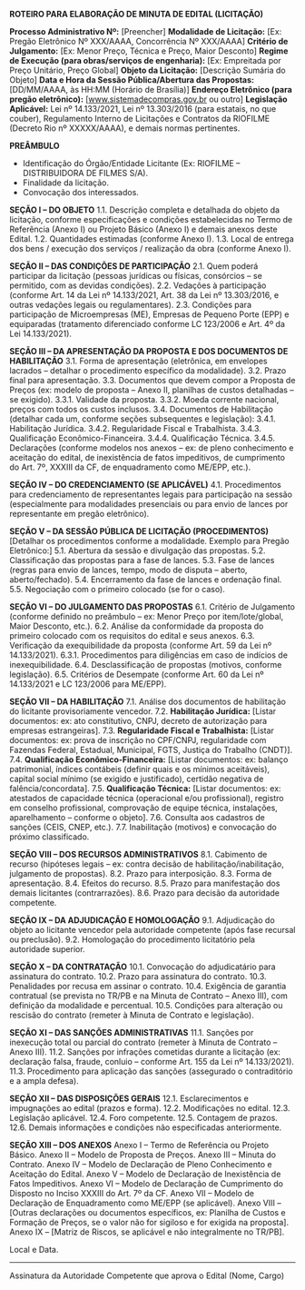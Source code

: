 **ROTEIRO PARA ELABORAÇÃO DE MINUTA DE EDITAL (LICITAÇÃO)**

**Processo Administrativo Nº:** [Preencher]
**Modalidade de Licitação:** [Ex: Pregão Eletrônico Nº XXX/AAAA, Concorrência Nº XXX/AAAA]
**Critério de Julgamento:** [Ex: Menor Preço, Técnica e Preço, Maior Desconto]
**Regime de Execução (para obras/serviços de engenharia):** [Ex: Empreitada por Preço Unitário, Preço Global]
**Objeto da Licitação:** [Descrição Sumária do Objeto]
**Data e Hora da Sessão Pública/Abertura das Propostas:** [DD/MM/AAAA, às HH:MM (Horário de Brasília)]
**Endereço Eletrônico (para pregão eletrônico):** [www.sistemadecompras.gov.br ou outro]
**Legislação Aplicável:** Lei nº 14.133/2021, Lei nº 13.303/2016 (para estatais, no que couber), Regulamento Interno de Licitações e Contratos da RIOFILME (Decreto Rio nº XXXXX/AAAA), e demais normas pertinentes.

**PREÂMBULO**
*   Identificação do Órgão/Entidade Licitante (Ex: RIOFILME – DISTRIBUIDORA DE FILMES S/A).
*   Finalidade da licitação.
*   Convocação dos interessados.

**SEÇÃO I – DO OBJETO**
1.1. Descrição completa e detalhada do objeto da licitação, conforme especificações e condições estabelecidas no Termo de Referência (Anexo I) ou Projeto Básico (Anexo I) e demais anexos deste Edital.
1.2. Quantidades estimadas (conforme Anexo I).
1.3. Local de entrega dos bens / execução dos serviços / realização da obra (conforme Anexo I).

**SEÇÃO II – DAS CONDIÇÕES DE PARTICIPAÇÃO**
2.1. Quem poderá participar da licitação (pessoas jurídicas ou físicas, consórcios – se permitido, com as devidas condições).
2.2. Vedações à participação (conforme Art. 14 da Lei nº 14.133/2021, Art. 38 da Lei nº 13.303/2016, e outras vedações legais ou regulamentares).
2.3. Condições para participação de Microempresas (ME), Empresas de Pequeno Porte (EPP) e equiparadas (tratamento diferenciado conforme LC 123/2006 e Art. 4º da Lei 14.133/2021).

**SEÇÃO III – DA APRESENTAÇÃO DA PROPOSTA E DOS DOCUMENTOS DE HABILITAÇÃO**
3.1. Forma de apresentação (eletrônica, em envelopes lacrados – detalhar o procedimento específico da modalidade).
3.2. Prazo final para apresentação.
3.3. Documentos que devem compor a Proposta de Preços (ex: modelo de proposta – Anexo II, planilhas de custos detalhadas – se exigido).
    3.3.1. Validade da proposta.
    3.3.2. Moeda corrente nacional, preços com todos os custos inclusos.
3.4. Documentos de Habilitação (detalhar cada um, conforme seções subsequentes e legislação):
    3.4.1. Habilitação Jurídica.
    3.4.2. Regularidade Fiscal e Trabalhista.
    3.4.3. Qualificação Econômico-Financeira.
    3.4.4. Qualificação Técnica.
    3.4.5. Declarações (conforme modelos nos anexos – ex: de pleno conhecimento e aceitação do edital, de inexistência de fatos impeditivos, de cumprimento do Art. 7º, XXXIII da CF, de enquadramento como ME/EPP, etc.).

**SEÇÃO IV – DO CREDENCIAMENTO (SE APLICÁVEL)**
4.1. Procedimentos para credenciamento de representantes legais para participação na sessão (especialmente para modalidades presenciais ou para envio de lances por representante em pregão eletrônico).

**SEÇÃO V – DA SESSÃO PÚBLICA DE LICITAÇÃO (PROCEDIMENTOS)**
   [Detalhar os procedimentos conforme a modalidade. Exemplo para Pregão Eletrônico:]
5.1. Abertura da sessão e divulgação das propostas.
5.2. Classificação das propostas para a fase de lances.
5.3. Fase de lances (regras para envio de lances, tempo, modo de disputa – aberto, aberto/fechado).
5.4. Encerramento da fase de lances e ordenação final.
5.5. Negociação com o primeiro colocado (se for o caso).

**SEÇÃO VI – DO JULGAMENTO DAS PROPOSTAS**
6.1. Critério de Julgamento (conforme definido no preâmbulo – ex: Menor Preço por item/lote/global, Maior Desconto, etc.).
6.2. Análise da conformidade da proposta do primeiro colocado com os requisitos do edital e seus anexos.
6.3. Verificação da exequibilidade da proposta (conforme Art. 59 da Lei nº 14.133/2021).
    6.3.1. Procedimentos para diligências em caso de indícios de inexequibilidade.
6.4. Desclassificação de propostas (motivos, conforme legislação).
6.5. Critérios de Desempate (conforme Art. 60 da Lei nº 14.133/2021 e LC 123/2006 para ME/EPP).

**SEÇÃO VII – DA HABILITAÇÃO**
7.1. Análise dos documentos de habilitação do licitante provisoriamente vencedor.
7.2. **Habilitação Jurídica:** [Listar documentos: ex: ato constitutivo, CNPJ, decreto de autorização para empresas estrangeiras].
7.3. **Regularidade Fiscal e Trabalhista:** [Listar documentos: ex: prova de inscrição no CPF/CNPJ, regularidade com Fazendas Federal, Estadual, Municipal, FGTS, Justiça do Trabalho (CNDT)].
7.4. **Qualificação Econômico-Financeira:** [Listar documentos: ex: balanço patrimonial, índices contábeis (definir quais e os mínimos aceitáveis), capital social mínimo (se exigido e justificado), certidão negativa de falência/concordata].
7.5. **Qualificação Técnica:** [Listar documentos: ex: atestados de capacidade técnica (operacional e/ou profissional), registro em conselho profissional, comprovação de equipe técnica, instalações, aparelhamento – conforme o objeto].
7.6. Consulta aos cadastros de sanções (CEIS, CNEP, etc.).
7.7. Inabilitação (motivos) e convocação do próximo classificado.

**SEÇÃO VIII – DOS RECURSOS ADMINISTRATIVOS**
8.1. Cabimento de recurso (hipóteses legais – ex: contra decisão de habilitação/inabilitação, julgamento de propostas).
8.2. Prazo para interposição.
8.3. Forma de apresentação.
8.4. Efeitos do recurso.
8.5. Prazo para manifestação dos demais licitantes (contrarrazões).
8.6. Prazo para decisão da autoridade competente.

**SEÇÃO IX – DA ADJUDICAÇÃO E HOMOLOGAÇÃO**
9.1. Adjudicação do objeto ao licitante vencedor pela autoridade competente (após fase recursal ou preclusão).
9.2. Homologação do procedimento licitatório pela autoridade superior.

**SEÇÃO X – DA CONTRATAÇÃO**
10.1. Convocação do adjudicatário para assinatura do contrato.
10.2. Prazo para assinatura do contrato.
10.3. Penalidades por recusa em assinar o contrato.
10.4. Exigência de garantia contratual (se prevista no TR/PB e na Minuta de Contrato – Anexo III), com definição da modalidade e percentual.
10.5. Condições para alteração ou rescisão do contrato (remeter à Minuta de Contrato e legislação).

**SEÇÃO XI – DAS SANÇÕES ADMINISTRATIVAS**
11.1. Sanções por inexecução total ou parcial do contrato (remeter à Minuta de Contrato – Anexo III).
11.2. Sanções por infrações cometidas durante a licitação (ex: declaração falsa, fraude, conluio – conforme Art. 155 da Lei nº 14.133/2021).
11.3. Procedimento para aplicação das sanções (assegurado o contraditório e a ampla defesa).

**SEÇÃO XII – DAS DISPOSIÇÕES GERAIS**
12.1. Esclarecimentos e impugnações ao edital (prazos e forma).
12.2. Modificações no edital.
12.3. Legislação aplicável.
12.4. Foro competente.
12.5. Contagem de prazos.
12.6. Demais informações e condições não especificadas anteriormente.

**SEÇÃO XIII – DOS ANEXOS**
Anexo I – Termo de Referência ou Projeto Básico.
Anexo II – Modelo de Proposta de Preços.
Anexo III – Minuta do Contrato.
Anexo IV – Modelo de Declaração de Pleno Conhecimento e Aceitação do Edital.
Anexo V – Modelo de Declaração de Inexistência de Fatos Impeditivos.
Anexo VI – Modelo de Declaração de Cumprimento do Disposto no Inciso XXXIII do Art. 7º da CF.
Anexo VII – Modelo de Declaração de Enquadramento como ME/EPP (se aplicável).
Anexo VIII – [Outras declarações ou documentos específicos, ex: Planilha de Custos e Formação de Preços, se o valor não for sigiloso e for exigida na proposta].
Anexo IX – [Matriz de Riscos, se aplicável e não integralmente no TR/PB].

Local e Data.

_________________________________________
Assinatura da Autoridade Competente que aprova o Edital
(Nome, Cargo)


